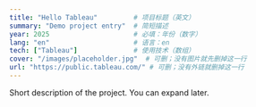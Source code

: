 ```yaml
---
title: "Hello Tableau"         # 项目标题（英文）
summary: "Demo project entry"  # 简短描述
year: 2025                     # 必填：年份（数字）
lang: "en"                     # 语言：en
tech: ["Tableau"]              # 使用技术（数组）
cover: "/images/placeholder.jpg"  # 可删；没有图片就先删掉这一行
url: "https://public.tableau.com/" # 可删；没有外链就删掉这一行
---
```


Short description of the project. You can expand later.
